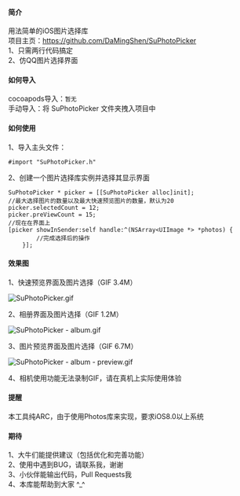 #### 简介  
用法简单的iOS图片选择库  
项目主页：https://github.com/DaMingShen/SuPhotoPicker  
1、只需两行代码搞定  
2、仿QQ图片选择界面  

#### 如何导入  
cocoapods导入：```暂无```  
手动导入：将 SuPhotoPicker 文件夹拽入项目中  


#### 如何使用  
1、导入主头文件：  
```
#import "SuPhotoPicker.h"
```
2、创建一个图片选择库实例并选择其显示界面  
```
SuPhotoPicker * picker = [[SuPhotoPicker alloc]init];  
//最大选择图片的数量以及最大快速预览图片的数量，默认为20  
picker.selectedCount = 12;  
picker.preViewCount = 15;  
//现在在界面上  
[picker showInSender:self handle:^(NSArray<UIImage *> *photos) {  
        //完成选择后的操作  
    }];  
```

#### 效果图  
1、快速预览界面及图片选择（GIF 3.4M）  
  
![SuPhotoPicker.gif](http://upload-images.jianshu.io/upload_images/1644426-44525c3a67704157.gif?imageMogr2/auto-orient/strip)
  
2、相册界面及图片选择（GIF 1.2M）  
  
![SuPhotoPicker - album.gif](http://upload-images.jianshu.io/upload_images/1644426-d1a97ae0d530bafe.gif?imageMogr2/auto-orient/strip)
  
3、图片预览界面及图片选择（GIF 6.7M）  
  
![SuPhotoPicker - album - preview.gif](http://upload-images.jianshu.io/upload_images/1644426-80fb190de7a955be.gif?imageMogr2/auto-orient/strip)
  
4、相机使用功能无法录制GIF，请在真机上实际使用体验  

#### 提醒  
本工具纯ARC，由于使用Photos库来实现，要求iOS8.0以上系统  

#### 期待
1、大牛们能提供建议（包括优化和完善功能）  
2、使用中遇到BUG，请联系我，谢谢  
3、小伙伴能输出代码，Pull Requests我  
4、本库能帮助到大家 ^_^  
